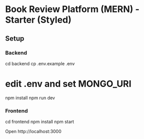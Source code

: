 # Book Review Platform (MERN) - Starter (Styled)

## Setup

### Backend
cd backend
cp .env.example .env
# edit .env and set MONGO_URI
npm install
npm run dev

### Frontend
cd frontend
npm install
npm start

Open http://localhost:3000
